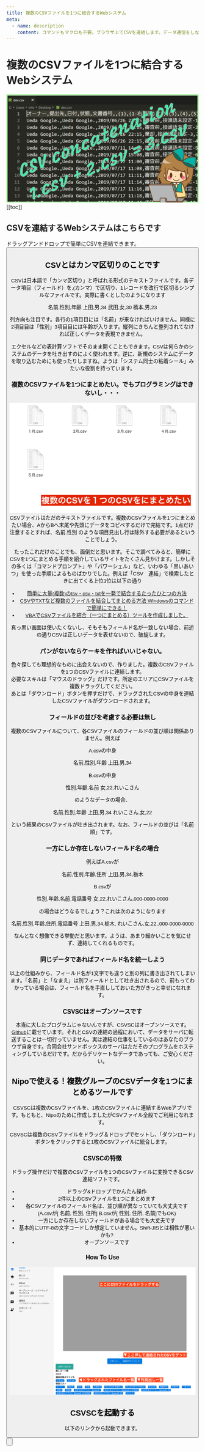 ```yaml
---
title: 複数のCSVファイルを1つに結合するWebシステム
meta:
  - name: description
    content: コマンドもマクロも不要。ブラウザ上でCSVを連結します。データ通信をしないので安心安全です
---
```


# 複数のCSVファイルを1つに結合するWebシステム
![CSVの連結](../image/icatch/i15.png)
[[toc]]

## CSVを連結するWebシステムはこちらです
ドラッグアンドドロップで簡単にCSVを連結できます。
<Button label="CSVSCを起動" url="https://code.sndbox.jp/csvsc/#/" target="_blank" />

## CSVとはカンマ区切りのことです

CSVは日本語で「カンマ区切り」と呼ばれる形式のテキストファイルです。各データ項目（フィールド）を,(カンマ）で区切り、1レコードを改行で区切るシンプルなファイルです。実際に書くとしたのようになります

名前,性別,年齢
上田,男,34
武田,女,30
橋本,男,23

列方向も注目です。各行の1項目目には「名前」が来なければいけません。同様に2項目目は「性別」3項目目には年齢が入ります。縦列にきちんと整列されてなければ正しくデータを表現できません。

エクセルなどの表計算ソフトでそのまま開くこともできます。CSVは何らかのシステムのデータを吐き出すのによく使われます。逆に、新規のシステムにデータを取り込むためにも使ったりしますね。ようは「システム同士の粘着シール」みたいな役割を持っています。

### 複数のCSVファイルを1つにまとめたい。でもプログラミングはできないし・・・
![複数のCSVファイルイメージ](./column/c3-2.png)
CSVファイルはただのテキストファイルです。複数のCSVファイルを1つにまとめたい場合、AからBへ末尾や先頭にデータをコピペするだけで完結です。1点だけ注意するとすれば、名前,性別 のような項目見出し行は除外する必要があるということでしょう。

たったこれだけのことでも、面倒だと思います。そこで調べてみると、簡単にCSVを1つにまとめる手順を紹介しているサイトをたくさん見かけます。しかしその多くは「コマンドプロンプト」や「パワーシェル」など、いわゆる「黒いあいつ」を使った手順によるものばかりでした。例えば「CSV　連結」で検索したときに出てくる上位3位は以下の通り

- [簡単に大量(複数)のtsv・csv・txtを一発で結合するたったひとつの方法](https://rakuzanet.jp/tsv-csv-txt-combine.html)
- [CSVやTXTなど複数のファイルを結合してまとめる方法 Windowsのコマンドで簡単にできる！](https://digimamalife.com/howto-merge-csv-files)
- [VBAでCSVファイルを結合（一つにまとめる）ツールを作成しました。](https://excelkamiwaza.com/csvmerge.html)

真っ黒い画面は使いたくないし、そもそもフィールド名が一致しない場合、前述の通りCSVは正しいデータを表せないので、破綻します。

### パンがないならケーキを作ればいいじゃない。
色々探しても理想的なものに出会えないので、作りました。複数のCSVファイルを1つのCSVファイルに連結します。  
必要なスキルは「マウスのドラッグ」だけです。所定のエリアにCSVファイルを複数ドラッグしてください。  
あとは「ダウンロード」ボタンを押すだけで、ドラッグされたCSVの中身を連結したCSVファイルがダウンロードされます。

### フィールドの並びを考慮する必要は無し
複数のCSVファイルについて、各CSVファイルのフィールドの並び順は関係ありません。例えば

A.csvの中身

名前,性別,年齢
上田,男,34

B.csvの中身

性別,年齢,名前
女,22,れいこさん

のようなデータの場合、

名前,性別,年齢
上田,男,34
れいこさん,女,22

という結果のCSVファイルが吐き出されます。なお、フィールドの並びは「名前順」です。

### 一方にしか存在しないフィールド名の場合
例えばA.csvが

名前,性別,年齢,住所
上田,男,34,栃木

B.csvが

 

性別,年齢,名前,電話番号
女,22,れいこさん,000-0000-0000

の場合はどうなるでしょう？これは次のようになります

名前,性別,年齢,住所,電話番号
上田,男,34,栃木,
れいこさん,女,22,,000-0000-0000

なんとなく想像できる挙動だと思います。ようは、あまり細かいことを気にせず、連結してくれるものです。

### 同じデータであればフィールド名を統一しよう
以上の仕組みから、フィールド名が1文字でも違うと別の列に書き出されてしまいます。「名前」と「なまえ」は別フィールドとして吐き出されるので、前もってわかっている場合は、フィールド名を手直ししておいた方がきっと幸せになれます。

### CSVSCはオープンソースです
本当に大したプログラムじゃないんですが、CSVSCはオープンソースです。[Github](https://github.com/ueda19850603/csvsc)に載せています。それとCSVの連結の過程において、データをサーバに転送することは一切行っていません。実は連結の仕事をしているのはあなたのブラウザ自身です。合同会社サンドボックスのサーバはただそのプログラムをホスティングしているだけです。だからデリケートなデータであっても、ご安心ください。



## Nipoで使える！複数グループのCSVデータを1つにまとめるツールです
CSVSCは複数のCSVファイルを、1枚のCSVファイルに連結するWebアプリです。もともと、Nipoのために作成しましたがCSVファイル全般でご利用になれます。

CSVSCは複数のCSVファイルをドラッグ＆ドロップでセットし、「ダウンロード」ボタンをクリックすると1枚のCSVファイルに統合します。

### CSVSCの特徴
ドラッグ操作だけで複数のCSVファイルを1つのCSVファイルに変換できるCSV連結ソフトです。

- ドラッグ&ドロップでかんたん操作
- 2件以上のCSVファイルを1つにまとめます
- 各CSVファイルのフィールド名は、並び順が異なっていても大丈夫です
    (A.csvが[ 名前, 性別, 住所] B.csvが[ 性別, 住所, 名前]でもOK)
- 一方にしか存在しないフィールドがある場合でも大丈夫です
- 基本的にUTF-8の文字コードしか想定していません。Shift-JISとは相性が悪いかも?
- オープンソースです

### How To Use
![](./column/c3-3.png)

## CSVSCを起動する
以下のリンクから起動できます。
<Button label="CSVSCを起動" url="https://code.sndbox.jp/csvsc/#/" target="_blank" />

